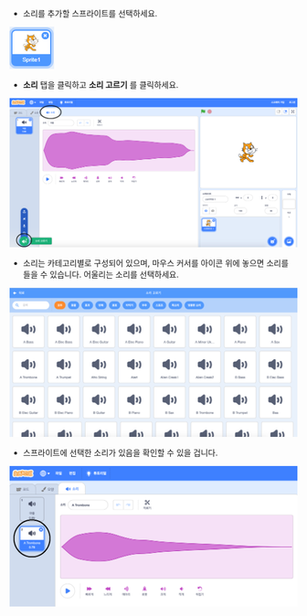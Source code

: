 + 소리를 추가할 스프라이트를 선택하세요.

![스프라이트](images/sprite-select.png)

+ **소리** 탭을 클릭하고 **소리 고르기** 를 클릭하세요.

![소리와 강조된 소리 선택](images/import-sound.png)

+ 소리는 카테고리별로 구성되어 있으며, 마우스 커서를 아이콘 위에 놓으면 소리를 들을 수 있습니다. 어울리는 소리를 선택하세요.

![소리 메뉴](images/choose-sound.png)

+ 스프라이트에 선택한 소리가 있음을 확인할 수 있을 겁니다.

![스프라이트에 대한 새로운 소리](images/sound-imported.png)